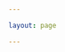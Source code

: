```yaml
---

layout: page

---
```


<script setup>
import BlogOtherIndex from '../../components/blog/other/BlogOtherIndex.vue'


//import Modal from './Modal.vue'



</script>

<BlogOtherIndex />

<style module>

</style>